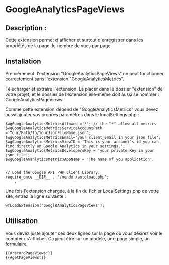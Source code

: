 # GoogleAnalyticsPageViews

## Description : 
Cette extension permet d'afficher et surtout d'enregistrer dans les propriétés de la page. le nombre de vues par page.
 
## Installation 
Premièrement, l'extension "GoogleAnalyticsPageViews" ne peut fonctionner correctement sans l'extension "GoogleAnalyticsMetrics".

Télécharger et extraire l'extension. La placer dans le dossier "extension" de votre projet, et le dossier de l'extension elle-même doit aussi se nommer : GoogleAnalyticsPageViews

Comme cette extension dépend de "GoogleAnalyticsMetrics" vous devez aussi ajouter vos propres paramètres dans le localSettings.php :

	$wgGoogleAnalyticsMetricsAllowed ='*'; // the "*" allow all metrics 
	$wgGoogleAnalyticsMetricsServiceAccountPath ='Your/Path/To/YourJsonFileName.json';
	$wgGoogleAnalyticsMetricsEmail='your client_email in your json file';
	$wgGoogleAnalyticsMetricsViewID = 'This is your account's id you can find directly on Google Analytics in your settings.';
	$wgGoogleAnalyticsMetricsDevelopersKey = 'your private Key in your json file';
	$wgGoogleAnanlyticsMetricsAppName = 'The name of you application';
	
	
	// Load the Google API PHP Client Library.
	require_once __DIR__ . '/vendor/autoload.php';
		.

Une fois l'extension chargée, à la fin du fichier LocalSettings.php de votre site, entrez la ligne suivante : 

	wfLoadExtension('GoogleAnalyticsPageViews');

## Utilisation

Vous devez juste ajouter ces deux lignes sur la page où vous désirez voir le compteur s'afficher. Ça peut être sur un modèle, une page simple, un formulaire.

	{{#recordPageViews:}}
	{{#getPageViews:}}

